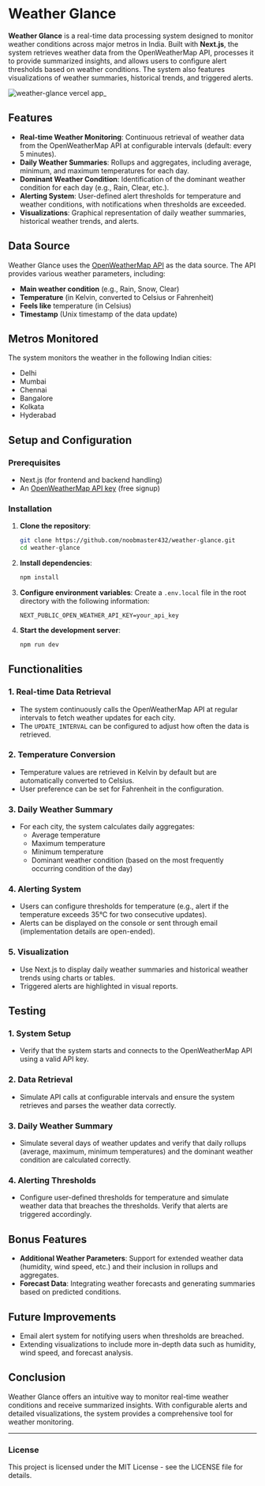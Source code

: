 # Weather Glance

**Weather Glance** is a real-time data processing system designed to monitor weather conditions across major metros in India. Built with **Next.js**, the system retrieves weather data from the OpenWeatherMap API, processes it to provide summarized insights, and allows users to configure alert thresholds based on weather conditions. The system also features visualizations of weather summaries, historical trends, and triggered alerts.

![weather-glance vercel app_](https://github.com/user-attachments/assets/f7dbc195-c834-411c-b420-85ccd742df81)


## Features

- **Real-time Weather Monitoring**: Continuous retrieval of weather data from the OpenWeatherMap API at configurable intervals (default: every 5 minutes).
- **Daily Weather Summaries**: Rollups and aggregates, including average, minimum, and maximum temperatures for each day.
- **Dominant Weather Condition**: Identification of the dominant weather condition for each day (e.g., Rain, Clear, etc.).
- **Alerting System**: User-defined alert thresholds for temperature and weather conditions, with notifications when thresholds are exceeded.
- **Visualizations**: Graphical representation of daily weather summaries, historical weather trends, and alerts.

## Data Source

Weather Glance uses the [OpenWeatherMap API](https://openweathermap.org/) as the data source. The API provides various weather parameters, including:

- **Main weather condition** (e.g., Rain, Snow, Clear)
- **Temperature** (in Kelvin, converted to Celsius or Fahrenheit)
- **Feels like** temperature (in Celsius)
- **Timestamp** (Unix timestamp of the data update)

## Metros Monitored

The system monitors the weather in the following Indian cities:
- Delhi
- Mumbai
- Chennai
- Bangalore
- Kolkata
- Hyderabad

## Setup and Configuration

### Prerequisites

- Next.js (for frontend and backend handling)
- An [OpenWeatherMap API key](https://home.openweathermap.org/users/sign_up) (free signup)

### Installation

1. **Clone the repository**:
   ```bash
   git clone https://github.com/noobmaster432/weather-glance.git
   cd weather-glance
   ```

2. **Install dependencies**:
   ```bash
   npm install
   ```

3. **Configure environment variables**:
   Create a `.env.local` file in the root directory with the following information:
   ```plaintext
   NEXT_PUBLIC_OPEN_WEATHER_API_KEY=your_api_key
   ```

4. **Start the development server**:
   ```bash
   npm run dev
   ```

## Functionalities

### 1. **Real-time Data Retrieval**

- The system continuously calls the OpenWeatherMap API at regular intervals to fetch weather updates for each city.
- The `UPDATE_INTERVAL` can be configured to adjust how often the data is retrieved.

### 2. **Temperature Conversion**

- Temperature values are retrieved in Kelvin by default but are automatically converted to Celsius.
- User preference can be set for Fahrenheit in the configuration.

### 3. **Daily Weather Summary**

- For each city, the system calculates daily aggregates:
  - Average temperature
  - Maximum temperature
  - Minimum temperature
  - Dominant weather condition (based on the most frequently occurring condition of the day)

### 4. **Alerting System**

- Users can configure thresholds for temperature (e.g., alert if the temperature exceeds 35°C for two consecutive updates).
- Alerts can be displayed on the console or sent through email (implementation details are open-ended).

### 5. **Visualization**

- Use Next.js to display daily weather summaries and historical weather trends using charts or tables.
- Triggered alerts are highlighted in visual reports.

## Testing

### 1. **System Setup**

- Verify that the system starts and connects to the OpenWeatherMap API using a valid API key.

### 2. **Data Retrieval**

- Simulate API calls at configurable intervals and ensure the system retrieves and parses the weather data correctly.

### 3. **Daily Weather Summary**

- Simulate several days of weather updates and verify that daily rollups (average, maximum, minimum temperatures) and the dominant weather condition are calculated correctly.

### 4. **Alerting Thresholds**

- Configure user-defined thresholds for temperature and simulate weather data that breaches the thresholds. Verify that alerts are triggered accordingly.

## Bonus Features

- **Additional Weather Parameters**: Support for extended weather data (humidity, wind speed, etc.) and their inclusion in rollups and aggregates.
- **Forecast Data**: Integrating weather forecasts and generating summaries based on predicted conditions.

## Future Improvements

- Email alert system for notifying users when thresholds are breached.
- Extending visualizations to include more in-depth data such as humidity, wind speed, and forecast analysis.

## Conclusion

Weather Glance offers an intuitive way to monitor real-time weather conditions and receive summarized insights. With configurable alerts and detailed visualizations, the system provides a comprehensive tool for weather monitoring.

---

### License

This project is licensed under the MIT License - see the LICENSE file for details.
